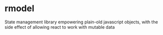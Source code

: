 # rmodel
State management library empowering plain-old javascript objects, with the side effect of allowing react to work with mutable data

